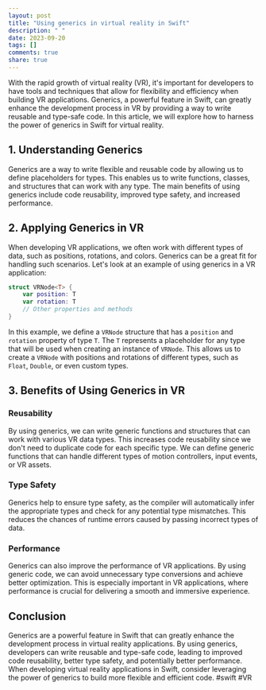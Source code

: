 ```yaml
---
layout: post
title: "Using generics in virtual reality in Swift"
description: " "
date: 2023-09-20
tags: []
comments: true
share: true
---
```


With the rapid growth of virtual reality (VR), it's important for developers to have tools and techniques that allow for flexibility and efficiency when building VR applications. Generics, a powerful feature in Swift, can greatly enhance the development process in VR by providing a way to write reusable and type-safe code. In this article, we will explore how to harness the power of generics in Swift for virtual reality.

## 1. Understanding Generics

Generics are a way to write flexible and reusable code by allowing us to define placeholders for types. This enables us to write functions, classes, and structures that can work with any type. The main benefits of using generics include code reusability, improved type safety, and increased performance.

## 2. Applying Generics in VR

When developing VR applications, we often work with different types of data, such as positions, rotations, and colors. Generics can be a great fit for handling such scenarios. Let's look at an example of using generics in a VR application:

```swift
struct VRNode<T> {
    var position: T
    var rotation: T
    // Other properties and methods
}
```

In this example, we define a `VRNode` structure that has a `position` and `rotation` property of type `T`. The `T` represents a placeholder for any type that will be used when creating an instance of `VRNode`. This allows us to create a `VRNode` with positions and rotations of different types, such as `Float`, `Double`, or even custom types.

## 3. Benefits of Using Generics in VR

### Reusability

By using generics, we can write generic functions and structures that can work with various VR data types. This increases code reusability since we don't need to duplicate code for each specific type. We can define generic functions that can handle different types of motion controllers, input events, or VR assets.

### Type Safety

Generics help to ensure type safety, as the compiler will automatically infer the appropriate types and check for any potential type mismatches. This reduces the chances of runtime errors caused by passing incorrect types of data.

### Performance

Generics can also improve the performance of VR applications. By using generic code, we can avoid unnecessary type conversions and achieve better optimization. This is especially important in VR applications, where performance is crucial for delivering a smooth and immersive experience.

## Conclusion

Generics are a powerful feature in Swift that can greatly enhance the development process in virtual reality applications. By using generics, developers can write reusable and type-safe code, leading to improved code reusability, better type safety, and potentially better performance. When developing virtual reality applications in Swift, consider leveraging the power of generics to build more flexible and efficient code. #swift #VR